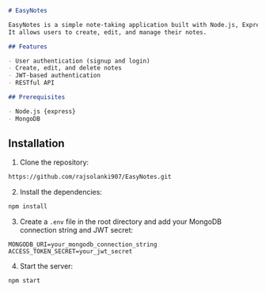 
```markdown
# EasyNotes

EasyNotes is a simple note-taking application built with Node.js, Express, MongoDB, and React.
It allows users to create, edit, and manage their notes.

## Features

- User authentication (signup and login)
- Create, edit, and delete notes
- JWT-based authentication
- RESTful API

## Prerequisites

- Node.js {express}
- MongoDB
```
## Installation

1. Clone the repository:

```sh
https://github.com/rajsolanki907/EasyNotes.git
```

2. Install the dependencies:

```sh
npm install
```

3. Create a `.env` file in the root directory and add your MongoDB connection string and JWT secret:

```env
MONGODB_URI=your_mongodb_connection_string
ACCESS_TOKEN_SECRET=your_jwt_secret
```

4. Start the server:

```sh
npm start
```

